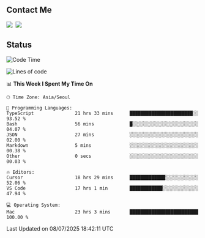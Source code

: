## Contact Me
<a href="https://instagram.com/_hongrok"><img src="https://img.shields.io/badge/Instagram-E4405F?style=for-the-badge&logo=Instagram&logoColor=white"/></a>&nbsp;
<img src="https://img.shields.io/badge/HongRok @hlog2e-5865F2?style=for-the-badge&logo=Discord&logoColor=white"/>&nbsp;

## Status

<!--START_SECTION:waka-->
![Code Time](http://img.shields.io/badge/Code%20Time-971%20hrs%2025%20mins-blue)

![Lines of code](https://img.shields.io/badge/From%20Hello%20World%20I%27ve%20Written-711.6%20thousand%20lines%20of%20code-blue)

📊 **This Week I Spent My Time On** 

```text
🕑︎ Time Zone: Asia/Seoul

💬 Programming Languages: 
TypeScript               21 hrs 33 mins      ███████████████████████░░   93.52 % 
Bash                     56 mins             █░░░░░░░░░░░░░░░░░░░░░░░░   04.07 % 
JSON                     27 mins             ░░░░░░░░░░░░░░░░░░░░░░░░░   02.00 % 
Markdown                 5 mins              ░░░░░░░░░░░░░░░░░░░░░░░░░   00.38 % 
Other                    0 secs              ░░░░░░░░░░░░░░░░░░░░░░░░░   00.03 % 

🔥 Editors: 
Cursor                   18 hrs 29 mins      █████████████░░░░░░░░░░░░   52.06 % 
VS Code                  17 hrs 1 min        ████████████░░░░░░░░░░░░░   47.94 % 

💻 Operating System: 
Mac                      23 hrs 3 mins       █████████████████████████   100.00 % 
```


 Last Updated on 08/07/2025 18:42:11 UTC
<!--END_SECTION:waka-->

